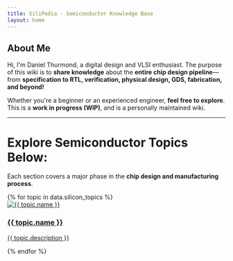 ```yaml
---
title: SiliPedia - Semiconductor Knowledge Base
layout: home
---
```


## About Me
Hi, I'm Daniel Thurmond, a digital design and VLSI enthusiast. The purpose of this wiki is to **share knowledge** about the **entire chip design pipeline**—from **specification to RTL, verification, physical design, GDS, fabrication, and beyond!**  

Whether you're a beginner or an experienced engineer, **feel free to explore**. This is a **work in progress (WIP)**, and is a personally maintained wiki.

---

# **Explore Semiconductor Topics Below:**
Each section covers a major phase in the **chip design and manufacturing process**.

<div class="process-grid">
  {% for topic in data.silicon_topics %}
    <div class="process-card">
      <a href="{{ topic.link }}">
        <img src="{{ topic.image }}" alt="{{ topic.name }}">
        <h3>{{ topic.name }}</h3>
        <p>{{ topic.description }}</p>
      </a>
    </div>
  {% endfor %}
</div>